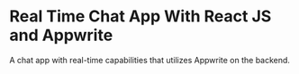 # Real Time Chat App With React JS and Appwrite

A chat app with real-time capabilities that utilizes Appwrite on the backend.

